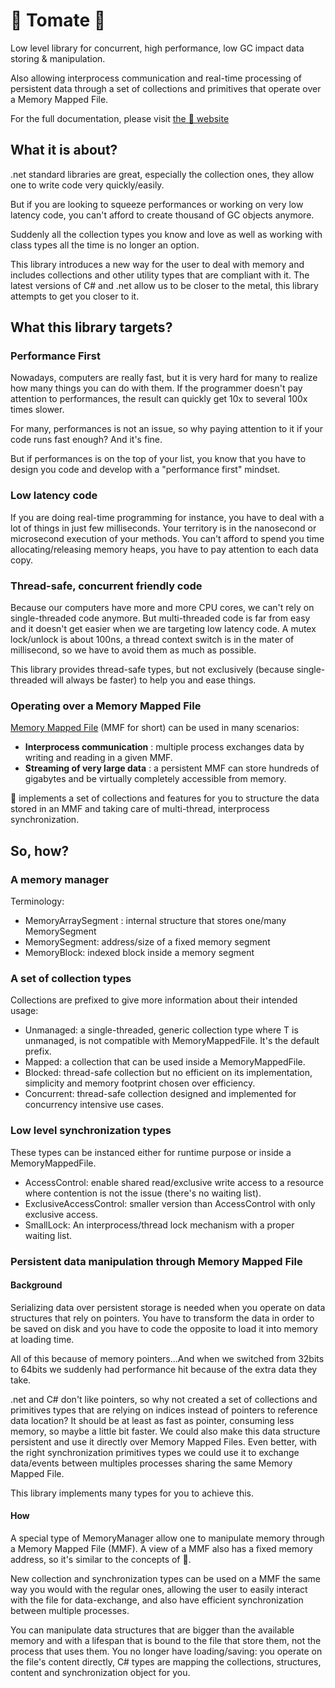 ﻿# 🍅 Tomate 🍅

Low level library for concurrent, high performance, low GC impact data storing & manipulation.

Also allowing interprocess communication and real-time processing of persistent data through a set of collections and primitives that operate over a Memory Mapped File.

For the full documentation, please visit [the 🍅 website](https://nockawa.github.io/Tomate/)

## What it is about?
.net standard libraries are great, especially the collection ones, they allow one to write code very quickly/easily.

But if you are looking to squeeze performances or working on very low latency code, you can't afford to create thousand of GC objects anymore. 

Suddenly all the collection types you know and love as well as working with class types all the time is no longer an option.

This library introduces a new way for the user to deal with memory and includes collections and other utility types that are compliant with it. The latest versions of C# and .net allow us to be closer to the metal, this library attempts to get you closer to it.

## What this library targets?

### Performance First
Nowadays, computers are really fast, but it is very hard for many to realize how many things you can do with them. If the programmer doesn't pay attention to performances, the result can quickly get 10x to several 100x times slower.

For many, performances is not an issue, so why paying attention to it if your code runs fast enough? And it's fine.

But if performances is on the top of your list, you know that you have to design you code and develop with a "performance first" mindset.

### Low latency code
If you are doing real-time programming for instance, you have to deal with a lot of things in just few milliseconds. Your territory is in the nanosecond or microsecond execution of your methods. You can't afford to spend you time allocating/releasing memory heaps, you have to pay attention to each data copy.

### Thread-safe, concurrent friendly code
Because our computers have more and more CPU cores, we can't rely on single-threaded code anymore. But multi-threaded code is far from easy and it doesn't get easier when we are targeting low latency code. A mutex lock/unlock is about 100ns, a thread context switch is in the mater of millisecond, so we have to avoid them as much as possible.

This library provides thread-safe types, but not exclusively (because single-threaded will always be faster) to help you and ease things.

### Operating over a Memory Mapped File
[Memory Mapped File](https://learn.microsoft.com/en-us/dotnet/standard/io/memory-mapped-files) (MMF for short) can be used in many scenarios:
 - __Interprocess communication__ : multiple process exchanges data by writing and reading in a given MMF.
 - __Streaming of very large data__ : a persistent MMF can store hundreds of gigabytes and be virtually completely accessible from memory.

🍅 implements a set of collections and features for you to structure the data stored in an MMF and taking care of multi-thread, interprocess synchronization.

## So, how?

### A memory manager

Terminology:
 - MemoryArraySegment : internal structure that stores one/many MemorySegment
 - MemorySegment: address/size of a fixed memory segment
 - MemoryBlock: indexed block inside a memory segment

### A set of collection types

Collections are prefixed to give more information about their intended usage:
 - Unmanaged: a single-threaded, generic collection type where T is unmanaged, is not compatible with MemoryMappedFile. It's the default prefix.
 - Mapped: a collection that can be used inside a MemoryMappedFile.
 - Blocked: thread-safe collection but no efficient on its implementation, simplicity and memory footprint chosen over efficiency.
 - Concurrent: thread-safe collection designed and implemented for concurrency intensive use cases.

### Low level synchronization types

These types can be instanced either for runtime purpose or inside a MemoryMappedFile.
 - AccessControl: enable shared read/exclusive write access to a resource where contention is not the issue (there's no waiting list). 
 - ExclusiveAccessControl: smaller version than AccessControl with only exclusive access.
 - SmallLock: An interprocess/thread lock mechanism with a proper waiting list.

### Persistent data manipulation through Memory Mapped File

#### Background
Serializing data over persistent storage is needed when you operate on data structures that rely on pointers. You have to transform the data in order to be saved on disk and you have to code the opposite to load it into memory at loading time.

All of this because of memory pointers...And when we switched from 32bits to 64bits we suddenly had performance hit because of the extra data they take.

.net and C# don't like pointers, so why not created a set of collections and primitives types that are relying on indices instead of pointers to reference data location? It should be at least as fast as pointer, consuming less memory, so maybe a little bit faster. We could also make this data structure persistent and use it directly over Memory Mapped Files. Even better, with the right synchronization primitives types we could use it to exchange data/events between multiples processes sharing the same Memory Mapped File.

This library implements many types for you to achieve this.

#### How

A special type of MemoryManager allow one to manipulate memory through a Memory Mapped File (MMF). A view of a MMF also has a fixed memory address, so it's similar to the concepts of 🍅.

New collection and synchronization types can be used on a MMF the same way you would with the regular ones, allowing the user to easily interact with the file for data-exchange, and also have efficient synchronization between multiple processes.

You can manipulate data structures that are bigger than the available memory and with a lifespan that is bound to the file that store them, not the process that uses them.
You no longer have loading/saving: you operate on the file's content directly, C# types are mapping the collections, structures, content and synchronization object for you.


